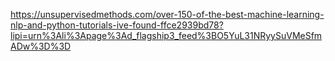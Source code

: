 https://unsupervisedmethods.com/over-150-of-the-best-machine-learning-nlp-and-python-tutorials-ive-found-ffce2939bd78?lipi=urn%3Ali%3Apage%3Ad_flagship3_feed%3BO5YuL31NRyySuVMeSfmADw%3D%3D
